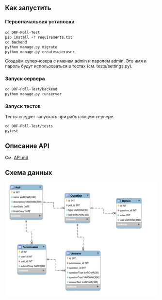 
## Как запустить
### Первоначальная установка 
```
cd DRF-Poll-Test
pip install -r requirements.txt
cd backend
python manage.py migrate
python manage.py createsuperuser
```
Создаём супер-юзера с именем admin и паролем admin.
Это имя и пароль будут использоваться в тестах (см. tests/settings.py).

### Запуск сервера
```
cd DRF-Poll-Test/backend
python manage.py runserver
```

### Запуск тестов
Тесты следует запускать при работающем сервере.
```
cd DRF-Poll-Test/tests
pytest
```

## Описание API

См. [API.md](API.md)


## Схема данных

![schema](schema.svg)
